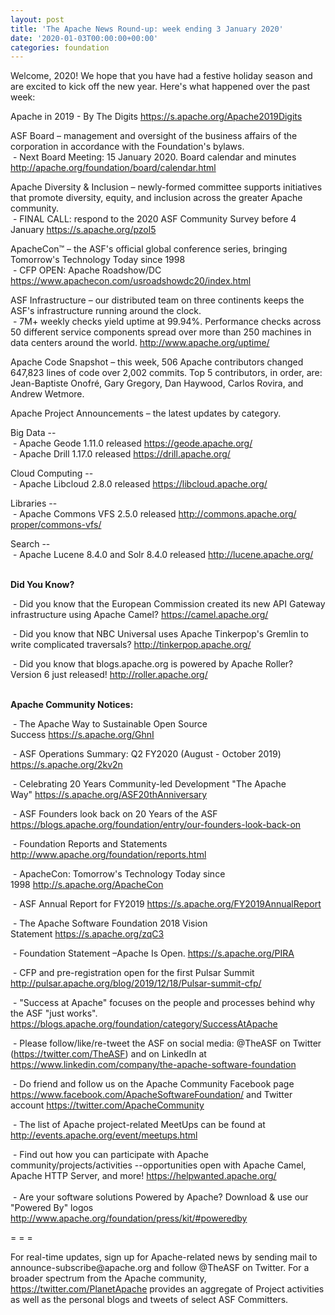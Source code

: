 ```yaml
---
layout: post
title: 'The Apache News Round-up: week ending 3 January 2020'
date: '2020-01-03T00:00:00+00:00'
categories: foundation
---
```

<div>Welcome, 2020! We hope that you have had a festive holiday season 
and are excited to kick off the new year. Here's what happened over the 
past week:</div> 
  <p>Apache in 2019 - By The Digits <a href="https://s.apache.org/Apache2019Digits">https://s.apache.org/Apache2019Digits</a> <br /></p> 
  <p> </p> 
  <p class="entryContent">ASF Board – management and oversight of the business affairs of the corporation in accordance with the Foundation's bylaws.<br />&nbsp;- Next Board Meeting: 15 January 2020. Board calendar and minutes <a href="http://apache.org/foundation/board/calendar.html">http://apache.org/foundation/board/calendar.html</a></p> 
  <p>Apache Diversity &amp; Inclusion&nbsp;–&nbsp;newly-formed committee supports 
initiatives that promote diversity, equity, and inclusion across the 
greater Apache community.<br />&nbsp;- FINAL CALL: respond to the 2020 ASF Community Survey before 4 January&nbsp;<a href="https://s.apache.org/pzol5">https://s.apache.org/pzol5</a></p> 
  <p>ApacheCon™ – the ASF's official global conference series, bringing Tomorrow's Technology Today since 1998<br />&nbsp;- CFP OPEN: Apache Roadshow/DC <a href="https://www.apachecon.com/usroadshowdc20/index.html">https://www.apachecon.com/usroadshowdc20/index.html</a></p> 
  <p><a href="https://www.apachecon.com/usroadshowdc20/index.html"></a>ASF Infrastructure – our distributed team on three continents keeps the ASF's infrastructure running around the clock.<br />&nbsp;-
 7M+ weekly checks yield uptime at 99.94%. Performance checks across 50 
different service components spread over more than 250 machines in data 
centers around the world.&nbsp;<a href="http://www.apache.org/uptime/">http://www.apache.org/uptime/</a></p> 
  <p>Apache Code Snapshot – this week, 506 Apache contributors changed 647,823 lines of code over 2,002 commits. Top 5 contributors, in order, are: Jean-Baptiste Onofré, Gary Gregory, Dan Haywood, Carlos Rovira, and Andrew Wetmore. &nbsp; &nbsp; <br /></p>Apache Project Announcements&nbsp;– the latest updates by category. 
  
  
  
  
  
  
  
  
  
  
  
  
  
  
  
  
  
  
  
  
  <p>Big Data --<br />&nbsp;- Apache <span class="il">Geode</span> 1.11.0 released <a href="https://geode.apache.org/" rel="noreferrer" target="_blank" data-saferedirecturl="https://www.google.com/url?q=https://geode.apache.org/&amp;source=gmail&amp;ust=1578116219429000&amp;usg=AFQjCNHbzC1mc2-SZwetkKdIRjNdRj-WOg">https://<span class="il">geode</span>.apache.org/</a><br />&nbsp;- Apache <span class="il">Drill</span> 1.17.0 released <a href="https://drill.apache.org/" rel="noreferrer" target="_blank" data-saferedirecturl="https://www.google.com/url?q=https://drill.apache.org/&amp;source=gmail&amp;ust=1578055038100000&amp;usg=AFQjCNH3C1nL3veJST1sYZ23ziSuEDFLow">https://<span class="il">drill</span>.apache.org/<br /></a></p> 
  <p>Cloud Computing --<br />
&nbsp;- Apache <span class="il">Libcloud</span> 2.8.0 released <a href="https://libcloud.apache.org/" rel="noreferrer" target="_blank" data-saferedirecturl="https://www.google.com/url?q=https://libcloud.apache.org/&amp;source=gmail&amp;ust=1578116489504000&amp;usg=AFQjCNEYzF4l0MgGC2eszvL7676_-vINXg">https://<span class="il">libcloud</span>.apache.org/</a> <br /></p> 
  <p>Libraries --<br />&nbsp;- Apache <span class="il">Commons</span> <span class="il">VFS</span> 2.5.0 released <a href="http://commons.apache.org/proper/commons-vfs/" target="_blank" data-saferedirecturl="https://www.google.com/url?q=http://commons.apache.org/proper/commons-vfs/&amp;source=gmail&amp;ust=1578055113173000&amp;usg=AFQjCNEgLO4chNroFKR5Um5__Y2Rx6029A">http://<span class="il">commons</span>.apache.org/<wbr />proper/<span class="il">commons</span>-<span class="il">vfs</span>/</a></p> 
  <p><span class="il">Search</span> --<br />&nbsp;- Apache <span class="il">Lucene</span> 8.4.0 and <span class="il">Solr</span> 8.4.0 released <a href="http://lucene.apache.org/" target="_blank" data-saferedirecturl="https://www.google.com/url?q=http://lucene.apache.org/&amp;source=gmail&amp;ust=1578055164409000&amp;usg=AFQjCNH59A_Wm2TS6mfgSdA5k99nxq8lCg"> http://<span class="il">lucene</span>.apache.org/</a></p> 
  <p><strong><br />Did You Know?</strong></p> 
  <p>&nbsp;- Did you know that the European Commission created its new&nbsp;API Gateway infrastructure using Apache Camel?&nbsp;<a href="https://camel.apache.org/">https://camel.apache.org/</a></p> 
  <p>&nbsp;- Did you know that NBC Universal uses Apache Tinkerpop's Gremlin to write complicated traversals?&nbsp;<a href="http://tinkerpop.apache.org/">http://tinkerpop.apache.org/</a></p> 
  <p>&nbsp;- Did you know that blogs.apache.org is powered by Apache Roller? Version 6 just released!&nbsp;<a href="http://roller.apache.org/">http://roller.apache.org/</a></p> 
  <p><strong><br />Apache Community Notices:</strong></p> 
  <p>&nbsp;- The Apache Way to Sustainable Open Source Success&nbsp;<a href="https://s.apache.org/GhnI">https://s.apache.org/GhnI</a></p> 
  <p>&nbsp;- ASF Operations Summary: Q2 FY2020 (August - October 2019) <a href="https://s.apache.org/2kv2n">https://s.apache.org/2kv2n</a></p> 
  <p>&nbsp;- Celebrating 20 Years Community-led Development &quot;The Apache Way&quot;&nbsp;<a href="https://s.apache.org/ASF20thAnniversary">https://s.apache.org/ASF20thAnniversary</a></p> 
  <p>&nbsp;- ASF Founders look back on 20 Years of the ASF <a href="https://blogs.apache.org/foundation/entry/our-founders-look-back-on">https://blogs.apache.org/foundation/entry/our-founders-look-back-on</a></p> 
  <p>&nbsp;- Foundation Reports and Statements <a href="http://www.apache.org/foundation/reports.html">http://www.apache.org/foundation/reports.html</a></p> 
  <p>&nbsp;- ApacheCon: Tomorrow's Technology Today since 1998&nbsp;<a href="http://s.apache.org/ApacheCon">http://s.apache.org/ApacheCon</a></p> 
  <p>&nbsp;- ASF Annual Report for FY2019&nbsp;<a href="https://s.apache.org/FY2019AnnualReport">https://s.apache.org/FY2019AnnualReport</a></p> 
  <p>&nbsp;- The Apache Software Foundation 2018 Vision Statement&nbsp;<a href="https://s.apache.org/zqC3">https://s.apache.org/zqC3</a></p> 
  <p>&nbsp;- Foundation Statement –Apache Is Open.&nbsp;<a href="https://s.apache.org/PIRA">https://s.apache.org/PIRA</a></p> 
  <p>&nbsp;- CFP and pre-registration open for the first Pulsar Summit <a href="http://pulsar.apache.org/blog/2019/12/18/Pulsar-summit-cfp/">http://pulsar.apache.org/blog/2019/12/18/Pulsar-summit-cfp/</a> </p> 
  <div> 
    <p>&nbsp;- &quot;Success at Apache&quot; focuses on the people and processes behind why the ASF &quot;just works&quot;. <a href="https://blogs.apache.org/foundation/category/SuccessAtApache">https://blogs.apache.org/foundation/category/SuccessAtApache</a></p> 
  </div> 
  <div> 
    <p>&nbsp;- Please follow/like/re-tweet the ASF on social media: @TheASF on Twitter (<a href="https://twitter.com/TheASF">https://twitter.com/TheASF</a>) and on LinkedIn at <a href="https://www.linkedin.com/company/the-apache-software-foundation">https://www.linkedin.com/company/the-apache-software-foundation</a></p> 
    <p>&nbsp;- Do friend and follow us on the Apache Community Facebook page <a href="https://www.facebook.com/ApacheSoftwareFoundation/">https://www.facebook.com/ApacheSoftwareFoundation/</a> and Twitter account <a href="https://twitter.com/ApacheCommunity">https://twitter.com/ApacheCommunity</a></p> 
  </div> 
  <div> 
    <p>&nbsp;- The list of Apache project-related MeetUps can be found at <a href="http://events.apache.org/event/meetups.html">http://events.apache.org/event/meetups.html</a></p> 
  </div><span class="LrzXr"></span><span class="LrzXr"></span> 
  <div>&nbsp;- Find out how you can participate with Apache 
community/projects/activities --opportunities open with Apache Camel, 
Apache HTTP Server, and more! <a href="https://helpwanted.apache.org/">https://helpwanted.apache.org/</a></div> 
  <div><br />&nbsp;- Are your software solutions Powered by Apache? Download &amp; use our &quot;Powered By&quot; logos <a href="http://www.apache.org/foundation/press/kit/#poweredby">http://www.apache.org/foundation/press/kit/#poweredby</a></div> 
  <div> 
    <p>= = =</p> 
    <p>For real-time updates, sign up for Apache-related news by sending
 mail to announce-subscribe@apache.org and follow @TheASF on Twitter. 
For a broader spectrum from the Apache community, <a href="https://twitter.com/PlanetApache">https://twitter.com/PlanetApache</a> provides an aggregate of Project activities as well as the personal blogs and tweets of select ASF Committers.</p> 
  </div>

